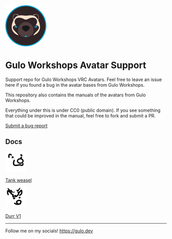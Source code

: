<img src="./imgs/GuloWorkshopsLogo.png" width="128">

# Gulo Workshops Avatar Support
Support repo for Gulo Workshops VRC Avatars. Feel free to leave an issue here if you found a bug in the avatar bases from Gulo Workshops.

This repository also contains the manuals of the avatars from Gulo Workshops.

Everything under this is under CC0 (public domain). If you see something that could be improved in the manual, feel free to fork and submit a PR. 

[Submit a bug report](https://github.com/the-furry-hubofeverything/workshop-avatar-support/issues)


## Docs
<a href="./tankWeasel/tankWeaselV1.md">
    <picture>
        <source media="(prefers-color-scheme: dark)" srcset="./imgs/TankWeasel.png">
        <source media="(prefers-color-scheme: light)" srcset="./imgs/TankWeaselDark.png">
        <img alt="Tank Weasel Logo"src="./imgs/TankWeaselDark.png" width="64">
    </picture>
    <p>Tank weasel<p>
</a>

<a href="./DurrV1Documentation.pdf">
    <picture>
        <source media="(prefers-color-scheme: dark)" srcset="./imgs/DurrV1.png">
        <source media="(prefers-color-scheme: light)" srcset="./imgs/DurrV1Dark.png">
        <img alt="Durr V1 Logo" src="./imgs/DurrV1Dark.png" width="64">
    </picture>
    <p>Durr V1<p>
</a>

---
Follow me on my socials! <https://gulo.dev>